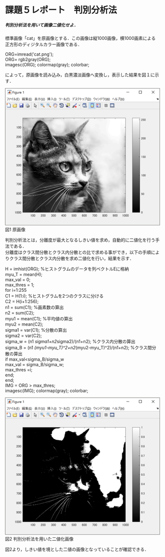 # 課題５レポート　判別分析法
##### 判別分析法を用いて画像二値化せよ．
標準画像「cat」を原画像とする．この画像は縦1000画像，横1000画素による正方形のディジタルカラー画像である．

ORG=imread('cat.png');  
ORG= rgb2gray(ORG);  
imagesc(ORG); colormap(gray); colorbar;

によって，原画像を読み込み，白黒濃淡画像へ変換し，表示した結果を図１に示す．

![原画像](https://github.com/ReoOgawa/Image-processing-Report/blob/master/Image/Report-05/01.png?raw=true)  
図1 原画像

判別分析法とは，分離度が最大となるしきい値を求め，自動的に二値化を行う手法である．  
分離度はクラス間分散とクラス内分散との比で求める事ができ，以下の手順によりクラス間分散とクラス内分散を求め二値化を行い，結果を示す．


H = imhist(ORG); %ヒストグラムのデータを列ベクトルEに格納  
myu_T = mean(H);  
max_val = 0;  
max_thres = 1;  
for i=1:255  
C1 = H(1:i); %ヒストグラムを2つのクラスに分ける  
C2 = H(i+1:256);    
n1 = sum(C1); %画素数の算出   
n2 = sum(C2);  
myu1 = mean(C1); %平均値の算出   
myu2 = mean(C2);     
sigma1 = var(C1); %分散の算出   
sigma2 = var(C2);  
sigma_w = (n1 *sigma1+n2*sigma2)/(n1+n2); %クラス内分散の算出  
sigma_B = (n1 *(myu1-myu_T)^2+n2*(myu2-myu_T)^2)/(n1+n2); %クラス間分散の算出  
if max_val<sigma_B/sigma_w  
max_val = sigma_B/sigma_w;  
max_thres =i;  
end;  
end;  
IMG = ORG > max_thres;  
imagesc(IMG); colormap(gray); colorbar;

![原画像](https://github.com/ReoOgawa/Image-processing-Report/blob/master/Image/Report-05/02.png?raw=true)  
図2 判別分析法を用いた二値化画像

図2より，しきい値を境とした二値の画像となっていることが確認できる．
